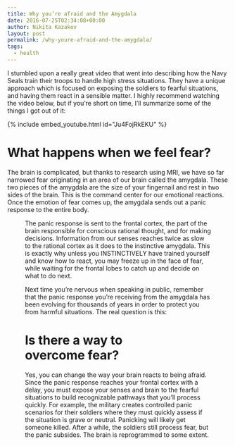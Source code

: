 ```yaml
---
title: Why you’re afraid and the Amygdala
date: 2016-07-25T02:34:08+00:00
author: Nikita Kazakov
layout: post
permalink: /why-youre-afraid-and-the-amygdala/
tags:
  - health
---
```


I stumbled upon a really great video that went into describing how the Navy Seals train their troops to handle high stress situations. They have a unique approach which is focused on exposing the soldiers to fearful situations, and having them react in a sensible matter. I highly recommend watching the video below, but if you’re short on time, I’ll summarize some of the things I got out of it:

{% include embed_youtube.html id="Ju4FojRkEKU" %}

# What happens when we feel fear?

The brain is complicated, but thanks to research using MRI, we have so far narrowed fear originating in an area of our brain called the amygdala. These two pieces of the amygdala are the size of your fingernail and rest in two sides of the brain. This is the command center for our emotional reactions. Once the emotion of fear comes up, the amygdala sends out a panic response to the entire body.<figure class="wp-caption"> 

The panic response is sent to the frontal cortex, the part of the brain responsible for conscious rational thought, and for making decisions. Information from our senses reaches twice as slow to the rational cortex as it does to the instinctive amygdala. This is exactly why unless you INSTINCTIVELY have trained yourself and know how to react, you may freeze up in the face of fear, while waiting for the frontal lobes to catch up and decide on what to do next.

Next time you’re nervous when speaking in public, remember that the panic response you’re receiving from the amygdala has been evolving for thousands of years in order to protect you from harmful situations. The real question is this:

# Is there a way to overcome fear?

Yes, you can change the way your brain reacts to being afraid. Since the panic response reaches your frontal cortex with a delay, you must expose your senses and brain to the fearful situations to build recognizable pathways that you’ll process quickly. For example, the military creates controlled panic scenarios for their soldiers where they must quickly assess if the situation is grave or neutral. Panicking will likely get someone killed. After a while, the soldiers still process fear, but the panic subsides. The brain is reprogrammed to some extent.